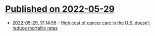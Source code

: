# [Published on 2022-05-29](index.md)

* [2022-05-29, 17:14:55](https://news.ycombinator.com/item?id=31550798) - [High cost of cancer care in the U.S. doesn’t reduce mortality rates](https://news.yale.edu/2022/05/27/high-cost-cancer-care-us-doesnt-reduce-mortality-rates)
